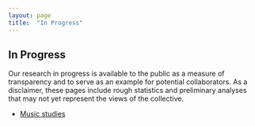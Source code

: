 ```yaml
---
layout: page
title:  "In Progress"
---
```


## In Progress

Our research in progress is available to the public as a measure of transparency and to serve as an example for potential collaborators. As a disclaimer, these pages include rough statistics and preliminary analyses that may not yet represent the views of the collective.

- [Music studies](music.html)